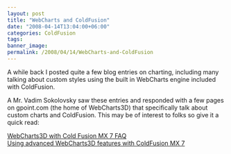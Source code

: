 ```yaml
---
layout: post
title: "WebCharts and ColdFusion"
date: "2008-04-14T13:04:00+06:00"
categories: ColdFusion 
tags: 
banner_image: 
permalink: /2008/04/14/WebCharts-and-ColdFusion
---
```


A while back I posted quite a few blog entries on charting, including many talking about custom styles using the built in WebCharts engine included with ColdFusion.

A Mr. Vadim Sokolovsky saw these entries and responded with a few pages on gpoint.com (the home of WebCharts3D) that specifically talk about custom charts and ColdFusion. This may be of interest to folks so give it a quick read:

<a href="http://www.gpoint.com/website/WebCharts50/cf/faq.jsp">WebCharts3D with Cold Fusion MX 7 FAQ</a><br>
<a href="http://www.gpoint.com/website/WebCharts50/cf/tag.jsp">Using advanced WebCharts3D features with ColdFusion MX 7</a>